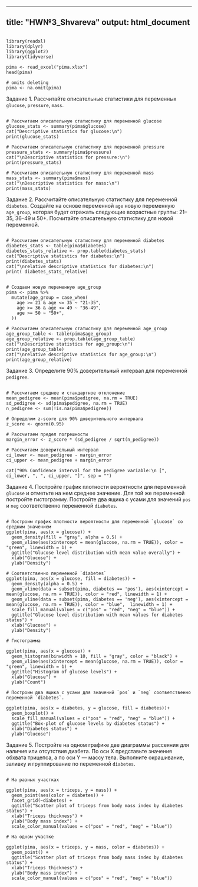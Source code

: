 ﻿
---
title: "HW№3_Shvareva"
output: html_document
---

```{r load_libraries, include=TRUE}

library(readxl)
library(dplyr)
library(ggplot2)
library(tidyverse)
```

```{r load, include=TRUE}
pima <- read_excel("pima.xlsx")
head(pima)
```
```{r omits_deleting, include=TRUE}
# omits deleting
pima <- na.omit(pima)
```

Задание 1.
Рассчитайте описательные статистики для переменных `glucose`, `pressure`, `mass`.

```{r description_statistics, include=TRUE}

# Рассчитаем описательную статистику для переменной glucose
glucose_stats <- summary(pima$glucose)
cat("Descriptive statistics for glucose:\n")
print(glucose_stats)

# Рассчитаем описательную статистику для переменной pressure
pressure_stats <- summary(pima$pressure)
cat("\nDescriptive statistics for pressure:\n")
print(pressure_stats)

# Рассчитаем описательную статистику для переменной mass
mass_stats <- summary(pima$mass)
cat("\nDescriptive statistics for mass:\n")
print(mass_stats)
```

Задание 2.
Рассчитайте описательную статистику для переменной `diabetes`. Создайте на основе переменной `age` новую переменную `age_group`, которая будет отражать следующие возрастные группы: 21–35, 36–49 и 50+. Посчитайте описательную статистику для новой переменной.

```{r description_statistics_in_diabets, include=TRUE}

# Рассчитаем описательную статистику для переменной diabetes
diabetes_stats <- table(pima$diabetes)
diabetes_stats_relative <- prop.table(diabetes_stats)
cat("Descriptive statistics for diabetes:\n")
print(diabetes_stats)
cat("\nrelative descriptive statistics for diabetes:\n")
print( diabetes_stats_relative)

```
```{r description_statistics_in_age_groups, include=TRUE}

# Создаем новую переменную age_group
pima <- pima %>%
  mutate(age_group = case_when(
    age >= 21 & age <= 35 ~ "21-35",
    age >= 36 & age <= 49 ~ "36-49",
    age >= 50 ~ "50+",
  ))

# Рассчитаем описательную статистику для переменной age_group
age_group_table <- table(pima$age_group)
age_group_relative <- prop.table(age_group_table)
cat("\nDescriptive statistics for age_group:\n")
print(age_group_table)
cat("\nrelative descriptive statistics for age_group:\n")
print(age_group_relative)
```
Задание 3.
Определите 90% доверительный интервал для переменной `pedigree`.

```{r pedigree_confidence_interval, include=TRUE}

# Рассчитаем среднее и стандартное отклонение
mean_pedigree <- mean(pima$pedigree, na.rm = TRUE)
sd_pedigree <- sd(pima$pedigree, na.rm = TRUE)
n_pedigree <- sum(!is.na(pima$pedigree))

# Определим z-score для 90% доверительного интервала
z_score <- qnorm(0.95)

# Рассчитаем предел погрешности
margin_error <- z_score * (sd_pedigree / sqrt(n_pedigree))

# Рассчитаем доверительный интервал
ci_lower <- mean_pedigree - margin_error
ci_upper <- mean_pedigree + margin_error

cat("90% Confidence interval for the pedigree variable:\n [", ci_lower, ", ", ci_upper, "]", sep = "")
```
Задание 4.
Постройте график плотности вероятности для переменной `glucose` и отметьте на нем среднее значение. Для той же переменной постройте гистограмму. Постройте два ящика с усами для значений `pos` и `neg` соответственно переменной `diabetes`.

```{r glucose_exploration, include=TRUE}

# Построим график плотности вероятности для переменной `glucose` со средним значением
ggplot(pima, aes(x = glucose)) +
  geom_density(fill = "gray", alpha = 0.5) +
  geom_vline(aes(xintercept = mean(glucose, na.rm = TRUE)), color = "green", linewidth = 1) +
  ggtitle("Glucose level distribution with mean value overally") +
  xlab("Glucose") +
  ylab("Density")

# Соответственно переменной `diabetes`
ggplot(pima, aes(x = glucose, fill = diabetes)) +
  geom_density(alpha = 0.5) +
  geom_vline(data = subset(pima, diabetes == 'pos'), aes(xintercept = mean(glucose, na.rm = TRUE)), color = "red", linewidth = 1) +
  geom_vline(data = subset(pima, diabetes == 'neg'), aes(xintercept = mean(glucose, na.rm = TRUE)), color = "blue",  linewidth = 1) +
  scale_fill_manual(values = c("pos" = "red", "neg" = "blue")) +
  ggtitle("Glucose level distribution with mean values for diabetes status") +
  xlab("Glucose") +
  ylab("Density")

# Гистограмма

ggplot(pima, aes(x = glucose)) +
  geom_histogram(binwidth = 10, fill = "gray", color = "black") +
  geom_vline(aes(xintercept = mean(glucose, na.rm = TRUE)), color = "green", linewidth = 1) +
  ggtitle("Histogram of glucose levels") +
  xlab("Glucose") +
  ylab("Count")

# Построим два ящика с усами для значений `pos` и `neg` соответственно переменной `diabetes`.

ggplot(pima, aes(x = diabetes, y = glucose, fill = diabetes))+
  geom_boxplot() +
  scale_fill_manual(values = c("pos" = "red", "neg" = "blue")) +
  ggtitle("Box-plot of glucose levels by diabetes status") +
  xlab("Diabetes status") +
  ylab("Glucose")
```

Задание 5.
Постройте на одном графике две диаграммы рассеяния для наличия или отсутствия диабета. По оси X представьте значения обхвата трицепса, а по оси Y — массу тела. Выполните окрашивание, заливку и группирование по переменной `diabetes`.

```{r triceps_body_mass, include=TRUE}

# На разных участках

ggplot(pima, aes(x = triceps, y = mass)) +
  geom_point(aes(color = diabetes)) +
  facet_grid(~diabetes) +
  ggtitle("Scatter plot of triceps from body mass index by diabetes status") +
  xlab("Triceps thickness") +
  ylab("Body mass index") +
  scale_color_manual(values = c("pos" = "red", "neg" = "blue")) 

# На одном участке

ggplot(pima, aes(x = triceps, y = mass, color = diabetes)) +
  geom_point() +
  ggtitle("Scatter plot of triceps from body mass index by diabetes status") +
  xlab("Triceps thickness") +
  ylab("Body mass index") +
  scale_color_manual(values = c("pos" = "red", "neg" = "blue")) 
